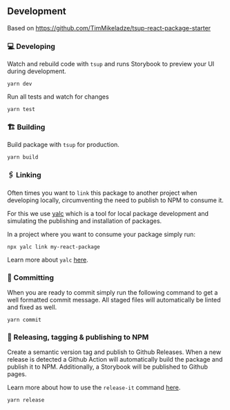 ## Development

Based on https://github.com/TimMikeladze/tsup-react-package-starter

### 💻 Developing

Watch and rebuild code with `tsup` and runs Storybook to preview your UI during development.

```console
yarn dev
```

Run all tests and watch for changes

```console
yarn test
```

### 🏗️ Building

Build package with `tsup` for production.

```console
yarn build
```

### 🖇️ Linking

Often times you want to `link` this package to another project when developing locally, circumventing the need to publish to NPM to consume it.

For this we use [yalc](https://github.com/wclr/yalc) which is a tool for local package development and simulating the publishing and installation of packages.

In a project where you want to consume your package simply run:

```console
npx yalc link my-react-package
```

Learn more about `yalc` [here](https://github.com/wclr/yalc).

### 📩 Committing

When you are ready to commit simply run the following command to get a well formatted commit message. All staged files will automatically be linted and fixed as well.

```console
yarn commit
```

### 🔖 Releasing, tagging & publishing to NPM

Create a semantic version tag and publish to Github Releases. When a new release is detected a Github Action will automatically build the package and publish it to NPM. Additionally, a Storybook will be published to Github pages.

Learn more about how to use the `release-it` command [here](https://github.com/release-it/release-it).

```console
yarn release
```
